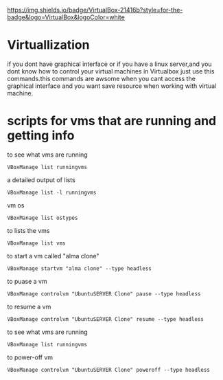 https://img.shields.io/badge/VirtualBox-21416b?style=for-the-badge&logo=VirtualBox&logoColor=white

# Virtuallization
if you dont have graphical interface or if you have a linux server,and you dont know how to control your virtual machines in Virtualbox just use this commands.this commands are awsome when you cant access the graphical interface and you want save resource when working with virtual machine.


# scripts for vms that are running and getting info


<p>to see what vms are running</p>


    VBoxManage list runningvms



<p>a detailed output of lists</p>


    VBoxManage list -l runningvms



<p>vm os</p>


    VBoxManage list ostypes


<p>to lists the vms</p>

    VBoxManage list vms

<p>to start a vm called "alma clone"</p>

    VBoxManage startvm "alma clone" --type headless

<p>to puase a vm </p>

    VBoxManage controlvm "UbuntuSERVER Clone" pause --type headless

<p>to resume a vm</p>

    VBoxManage controlvm "UbuntuSERVER Clone" resume --type headless

<p>to see what vms are running</p>

    VBoxManage list runningvms

<p>to power-off vm</p>

    VBoxManage controlvm "UbuntuSERVER Clone" poweroff --type headless


